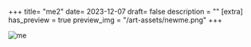 +++
title= "me2"
date= 2023-12-07
draft= false
description = ""
[extra]
has_preview = true
preview_img = "/art-assets/newme.png"
+++

![me](/art-assets/newme.png "drawing of me")